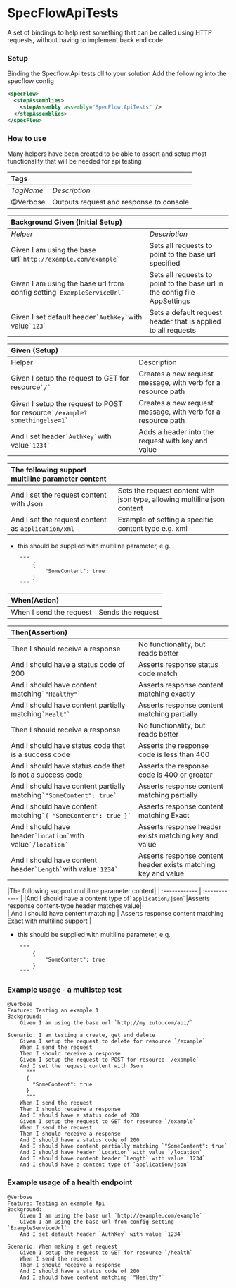 # SpecFlowApiTests

A set of bindings to help rest something that can be called using HTTP requests, without having to implement back end code

### Setup
Binding the Specflow.Api tests dll to your solution
Add the following into the specflow config
```xml
<specFlow>
  <stepAssemblies>
    <stepAssembly assembly="SpecFlow.ApiTests" />
  </stepAssemblies>
</specFlow>
```

### How to use

Many helpers have been created to be able to assert and setup most functionality that will be needed for api testing

| Tags  | |
| :------------ | :------------ |
| *TagName* | *Description* |
| @Verbose | Outputs request and response to console |

| Background Given (Initial Setup) ||
| :------------ | :------------ |
| *Helper* | *Description* |
| Given I am using the base url`` `http://example.com/example` ``| Sets all requests to point to the base url specified |
| Given I am using the base url from config setting`` `ExampleServiceUrl` ``| Sets all requests to point to the base url in the config file AppSettings |
| Given I set default header`` `AuthKey` ``with value`` `123` ``| Sets a default request header that is applied to all requests |
   
|Given (Setup)||
| :------------ | :------------ |
|Helper|Description|
|Given I setup the request to GET for resource`` `/` ``|Creates a new request message, with verb for a resource path|
|Given I setup the request to POST for resource`` `/example?somethingelse=1` ``| Creates a new request message, with verb for a resource path|
|And I set header`` `AuthKey` ``with value`` `1234` ``|Adds a header into the request with key and value|

|The following support multiline parameter content||
| :------------ | :------------ |
|And I set the request content with Json |Sets the request content with json type, allowing multiline json content|
| And I set the request content as `application/xml` | Example of setting a specific content type e.g. xml |    
- this should be supplied with multiline parameter, e.g.
```
    """
        {
            "SomeContent": true
        }
    """ 
```

|When(Action)||
| :------------ | :------------ |
|When I send the request | Sends the request|

|Then(Assertion)||
| :------------ | :------------ |
| Then I should receive a response | No functionality, but reads better|
| And I should have a status code of 200 | Asserts response status code match |
| And I should have content matching`` `"Healthy"` `` | Asserts response content matching exactly| 
| And I should have content partially matching`` `Healt"` ``| Asserts response content matching partially |
|Then I should receive a response| No functionality, but reads better|
|And I should have status code that is a success code| Asserts the response code is less than 400|
|And I should have status code that is not a success code|Asserts the response code is 400 or greater|
|And I should have content partially matching`` `"SomeContent": true` ``|Asserts response content matching partially|    
| And I should have content matching`` `{ "SomeContent": true }`	 ``| Asserts response content matching Exact|    
|And I should have header`` `Location` ``with value`` `/location` ``|Asserts response header exists matching key and value|
|And I should have content header`` `Length` ``with value`` `1234` ``| Asserts response content header exists matching key and value|
    
|The following support multiline parameter content|
| :------------ | :------------ |
|And I should have a content type of`` `application/json` ``|Asserts response content-type header matches value|            
| And I should have content matching | Asserts response content matching Exact with multiline support |
- this should be supplied with multiline parameter, e.g.
```    
    """
        {
	        "SomeContent": true 
        }
    """
```
    

### Example usage - a multistep test

```gherkin
@Verbose
Feature: Testing an example 1
Background: 
    Given I am using the base url `http://my.zuto.com/api/`

Scenario: I am testing a create, get and delete
    Given I setup the request to delete for resource `/example`
    When I send the request
    Then I should receive a response	
    Given I setup the request to POST for resource `/example`
    And I set the request content with Json
	  """
	  {
		"SomeContent": true
	  }
	  """
    When I send the request
    Then I should receive a response
    And I should have a status code of 200    
    Given I setup the request to GET for resource `/example`
    When I send the request
    Then I should receive a response
    And I should have a status code of 200    
    And I should have content partially matching `"SomeContent": true`	  
    And I should have header `Location` with value `/location`
    And I should have content header `Length` with value `1234`
    And I should have a content type of `application/json`
```

### Example usage of a health endpoint
```gherkin
@Verbose 
Feature: Testing an example Api
Background: 	
	Given I am using the base url `http://example.com/example`	
	Given I am using the base url from config setting `ExampleServiceUrl`	
	And I set default header `AuthKey` with value `1234`

Scenario: When making a get request	
	Given I setup the request to GET for resource `/health`	
    When I send the request	
    Then I should receive a response	
	And I should have a status code of 200
	And I should have content matching `"Healthy"`		
```

